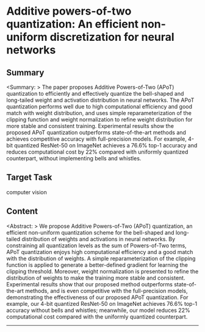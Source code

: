 # Additive powers-of-two quantization: An efficient non-uniform discretization for neural networks

## Summary

<Summary: > The paper proposes Additive Powers-of-Two (APoT) quantization to efficiently and effectively quantize the bell-shaped and long-tailed weight and activation distribution in neural networks. The APoT quantization performs well due to high computational efficiency and good match with weight distribution, and uses simple reparameterization of the clipping function and weight normalization to refine weight distribution for more stable and consistent training. Experimental results show the proposed APoT quantization outperforms state-of-the-art methods and achieves competitive accuracy with full-precision models. For example, 4-bit quantized ResNet-50 on ImageNet achieves a 76.6% top-1 accuracy and reduces computational cost by 22% compared with uniformly quantized counterpart, without implementing bells and whistles.


## Target Task

computer vision

## Content

<Abstract: > We propose Additive Powers-of-Two (APoT) quantization, an efficient non-uniform quantization scheme for the bell-shaped and long-tailed distribution of weights and activations in neural networks. By constraining all quantization levels as the sum of Powers-of-Two terms, APoT quantization enjoys high computational efficiency and a good match with the distribution of weights. A simple reparameterization of the clipping function is applied to generate a better-defined gradient for learning the clipping threshold. Moreover, weight normalization is presented to refine the distribution of weights to make the training more stable and consistent. Experimental results show that our proposed method outperforms state-of-the-art methods, and is even competitive with the full-precision models, demonstrating the effectiveness of our proposed APoT quantization. For example, our 4-bit quantized ResNet-50 on ImageNet achieves 76.6% top-1 accuracy without bells and whistles; meanwhile, our model reduces 22% computational cost compared with the uniformly quantized counterpart.



---

